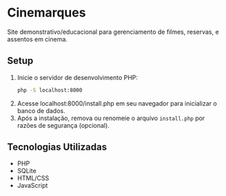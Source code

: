 # Cinemarques
Site demonstrativo/educacional para gerenciamento de filmes, reservas, e assentos em cinema.

## Setup
1. Inicie o servidor de desenvolvimento PHP:
    ```bash
    php -S localhost:8000
    ```
2. Acesse localhost:8000/install.php em seu navegador para inicializar o banco de dados.
3. Após a instalação, remova ou renomeie o arquivo `install.php` por razões de segurança (opcional).

## Tecnologias Utilizadas
- PHP
- SQLite
- HTML/CSS
- JavaScript